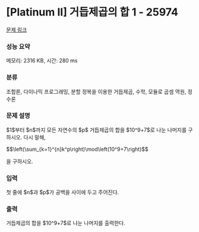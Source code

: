 # [Platinum II] 거듭제곱의 합 1 - 25974 

[문제 링크](https://www.acmicpc.net/problem/25974) 

### 성능 요약

메모리: 2316 KB, 시간: 280 ms

### 분류

조합론, 다이나믹 프로그래밍, 분할 정복을 이용한 거듭제곱, 수학, 모듈로 곱셈 역원, 정수론

### 문제 설명

<p>$1$부터 $n$까지 모든 자연수의 $p$ 거듭제곱의 합을 $10^9+7$로 나눈 나머지를 구하시오. 다시 말해,</p>

<p>$$\left(\sum_{k=1}^{n}k^p\right)\mod\left(10^9+7\right)$$</p>

<p>을 구하시오.</p>

### 입력 

 <p>첫 줄에 $n$과 $p$가 공백을 사이에 두고 주어진다.</p>

### 출력 

 <p>거듭제곱의 합을 $10^9+7$로 나눈 나머지를 출력한다.</p>

